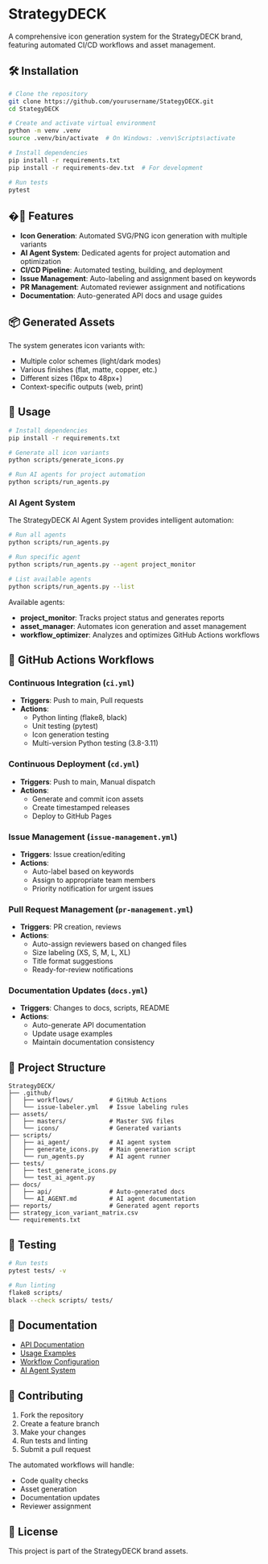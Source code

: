 # StrategyDECK

A comprehensive icon generation system for the StrategyDECK brand, featuring automated CI/CD workflows and asset management.

## 🛠️ Installation

```bash
# Clone the repository
git clone https://github.com/yourusername/StategyDECK.git
cd StategyDECK

# Create and activate virtual environment
python -m venv .venv
source .venv/bin/activate  # On Windows: .venv\Scripts\activate

# Install dependencies
pip install -r requirements.txt
pip install -r requirements-dev.txt  # For development

# Run tests
pytest
```

## �🚀 Features

- **Icon Generation**: Automated SVG/PNG icon generation with multiple variants
- **AI Agent System**: Dedicated agents for project automation and optimization
- **CI/CD Pipeline**: Automated testing, building, and deployment
- **Issue Management**: Auto-labeling and assignment based on keywords
- **PR Management**: Automated reviewer assignment and notifications
- **Documentation**: Auto-generated API docs and usage guides

## 📦 Generated Assets

The system generates icon variants with:
- Multiple color schemes (light/dark modes)
- Various finishes (flat, matte, copper, etc.)
- Different sizes (16px to 48px+)
- Context-specific outputs (web, print)

## 🔧 Usage

```bash
# Install dependencies
pip install -r requirements.txt

# Generate all icon variants
python scripts/generate_icons.py

# Run AI agents for project automation
python scripts/run_agents.py
```

### AI Agent System

The StrategyDECK AI Agent System provides intelligent automation:

```bash
# Run all agents
python scripts/run_agents.py

# Run specific agent
python scripts/run_agents.py --agent project_monitor

# List available agents
python scripts/run_agents.py --list
```

Available agents:
- **project_monitor**: Tracks project status and generates reports
- **asset_manager**: Automates icon generation and asset management
- **workflow_optimizer**: Analyzes and optimizes GitHub Actions workflows

## 🤖 GitHub Actions Workflows

### Continuous Integration (`ci.yml`)
- **Triggers**: Push to main, Pull requests
- **Actions**: 
  - Python linting (flake8, black)
  - Unit testing (pytest)
  - Icon generation testing
  - Multi-version Python testing (3.8-3.11)

### Continuous Deployment (`cd.yml`)
- **Triggers**: Push to main, Manual dispatch
- **Actions**:
  - Generate and commit icon assets
  - Create timestamped releases
  - Deploy to GitHub Pages

### Issue Management (`issue-management.yml`)
- **Triggers**: Issue creation/editing
- **Actions**:
  - Auto-label based on keywords
  - Assign to appropriate team members
  - Priority notification for urgent issues

### Pull Request Management (`pr-management.yml`)
- **Triggers**: PR creation, reviews
- **Actions**:
  - Auto-assign reviewers based on changed files
  - Size labeling (XS, S, M, L, XL)
  - Title format suggestions
  - Ready-for-review notifications

### Documentation Updates (`docs.yml`)
- **Triggers**: Changes to docs, scripts, README
- **Actions**:
  - Auto-generate API documentation
  - Update usage examples
  - Maintain documentation consistency

## 📁 Project Structure

```
StrategyDECK/
├── .github/
│   ├── workflows/          # GitHub Actions
│   └── issue-labeler.yml   # Issue labeling rules
├── assets/
│   ├── masters/            # Master SVG files
│   └── icons/              # Generated variants
├── scripts/
│   ├── ai_agent/           # AI agent system
│   ├── generate_icons.py   # Main generation script
│   └── run_agents.py       # AI agent runner
├── tests/
│   ├── test_generate_icons.py
│   └── test_ai_agent.py
├── docs/
│   ├── api/                # Auto-generated docs
│   └── AI_AGENT.md         # AI agent documentation
├── reports/                # Generated agent reports
├── strategy_icon_variant_matrix.csv
└── requirements.txt
```

## 🧪 Testing

```bash
# Run tests
pytest tests/ -v

# Run linting
flake8 scripts/
black --check scripts/ tests/
```

## 📖 Documentation

- [API Documentation](docs/api/generate_icons.md)
- [Usage Examples](docs/api/examples.md)
- [Workflow Configuration](.github/workflows/)
- [AI Agent System](docs/AI_AGENT.md)

## 🤝 Contributing

1. Fork the repository
2. Create a feature branch
3. Make your changes
4. Run tests and linting
5. Submit a pull request

The automated workflows will handle:
- Code quality checks
- Asset generation
- Documentation updates
- Reviewer assignment

## 📄 License

This project is part of the StrategyDECK brand assets.


